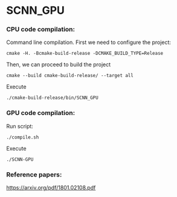 # SCNN_GPU

### CPU code compilation:
Command line compilation. First we need to configure the project:
    
    cmake -H. -Bcmake-build-release -DCMAKE_BUILD_TYPE=Release

Then, we can proceed to build the project

    cmake --build cmake-build-release/ --target all

Execute

	./cmake-build-release/bin/SCNN_GPU

### GPU code compilation:
Run script:

	./compile.sh

Execute

	./SCNN-GPU

### Reference papers:
https://arxiv.org/pdf/1801.02108.pdf

